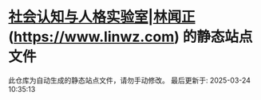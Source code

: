 # [社会认知与人格实验室|林闻正](https://www.linwz.com "社会认知与人格实验室|林闻正") (https://www.linwz.com) 的静态站点文件
此仓库为自动生成的静态站点文件，请勿手动修改。
最后更新于: 2025-03-24 10:35:13
